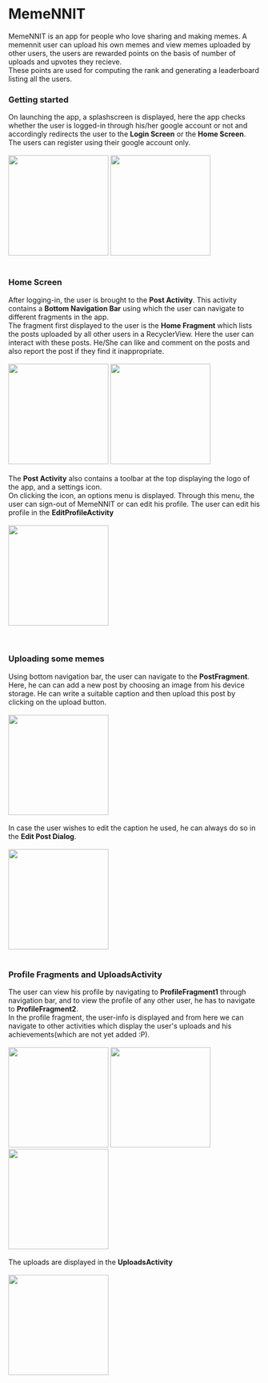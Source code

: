 # MemeNNIT
MemeNNIT is an app for people who love sharing and making memes.
A memennit user can upload his own memes and view memes uploaded by other users,
the users are rewarded points on the basis of number of uploads and upvotes they recieve.
<br>
These points are used for computing the rank and generating a leaderboard listing all the users.

### Getting started
On launching the app, a splashscreen is displayed, here the app checks whether the user is logged-in through his/her google account
or not and accordingly redirects the user to the **Login Screen** or the **Home Screen**.
<br>
The users can register using their google account only.
<br>
<br>
<img src="https://github.com/harshh3010/MemeNNIT/blob/master/AppScreenshots/SplashScreen.jpg" width="200">
<img src="https://github.com/harshh3010/MemeNNIT/blob/master/AppScreenshots/LoginScreen.jpg" width="200">
<br>
<br>
 
 ### Home Screen
 After logging-in, the user is brought to the **Post Activity**. This activity contains a **Bottom Navigation Bar** using 
 which the user can navigate to different fragments in the app.
 <br>
 The fragment first displayed to the user is the **Home Fragment** which lists the posts uploaded by all other users in a RecyclerView.
 Here the user can interact with these posts. He/She can like and comment on the posts and also report the post if they find it inappropriate.
 <br>
 <br>
 <img src="https://github.com/harshh3010/MemeNNIT/blob/master/AppScreenshots/HomeFragment.jpg" width="200">
  <img src="https://github.com/harshh3010/MemeNNIT/blob/master/AppScreenshots/CommentsActivity.jpg" width="200">
  <br>
  <br>
  The **Post Activity** also contains a toolbar at the top displaying the logo of the app, and a settings icon.
  <br>
  On clicking the icon, an options menu is displayed. Through this menu, the user can sign-out of MemeNNIT or can edit his profile.
  The user can edit his profile in the **EditProfileActivity**
  <br>
  <br>
 <img src="https://github.com/harshh3010/MemeNNIT/blob/master/AppScreenshots/EditProfileActivity.jpg" width="200">  
 <br>
 <br>
 ### Uploading some memes
 Using bottom navigation bar, the user can navigate to the **PostFragment**. Here, he can can add a new post by choosing an image from his device storage. He can write a suitable caption and then upload this post by clicking on the upload button.
 <br>
 <br>
  <img src="https://github.com/harshh3010/MemeNNIT/blob/master/AppScreenshots/PostFragment.jpg" width="200">
  <br>
  <br>
  In case the user wishes to edit the caption he used, he can always do so in the **Edit Post Dialog**.
  <br>
  <br>
   <img src="https://github.com/harshh3010/MemeNNIT/blob/master/AppScreenshots/EditPostView.jpg" width="200">
<br>
<br>

### Profile Fragments and UploadsActivity
The user can view his profile by navigating to **ProfileFragment1** through navigation bar, and to view the profile of any other user, he has to navigate to **ProfileFragment2**.
<br>
In the profile fragment, the user-info is displayed and from here we can navigate to other activities which display the user's uploads and his achievements(which are not yet added :P).
<br>
<br>
 <img src="https://github.com/harshh3010/MemeNNIT/blob/master/AppScreenshots/ProfileFragment1.jpg" width="200">
    <img src="https://github.com/harshh3010/MemeNNIT/blob/master/AppScreenshots/ProfilePictureView.jpg" width="200">
  <img src="https://github.com/harshh3010/MemeNNIT/blob/master/AppScreenshots/ProfileFragment2.jpg" width="200">
  <br>
  <br>
  The uploads are displayed in the **UploadsActivity**
  <br>
  <br>
     <img src="https://github.com/harshh3010/MemeNNIT/blob/master/AppScreenshots/UploadsActivity.jpg" width="200">
